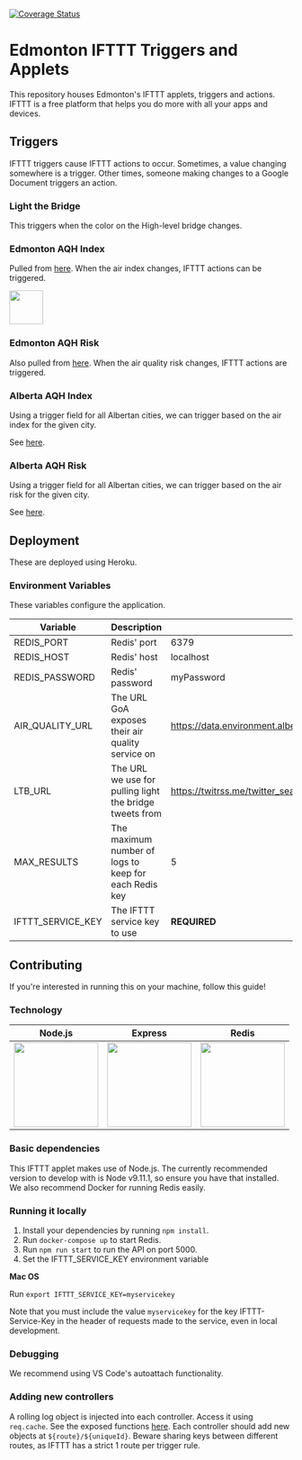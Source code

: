 [![Coverage Status](https://coveralls.io/repos/github/CityofEdmonton/IFTTT-Edmonton/badge.svg?branch=master)](https://coveralls.io/github/CityofEdmonton/IFTTT-Edmonton?branch=master)

# Edmonton IFTTT Triggers and Applets

This repository houses Edmonton's IFTTT applets, triggers and actions. IFTTT is a free platform that helps you do more with all your apps and devices.

## Triggers

IFTTT triggers cause IFTTT actions to occur. Sometimes, a value changing somewhere is a trigger. Other times, someone making changes to a Google Document triggers an action.

### Light the Bridge

This triggers when the color on the High-level bridge changes.

### Edmonton AQH Index

Pulled from [here](<http://data.environment.alberta.ca/Services/AirQualityV2/AQHIsource.svc/CommunityAQHIs(67)>). When the air index changes, IFTTT actions can be triggered.

<img src="https://i.imgur.com/RlUlfz0.jpg" height="60"/>

### Edmonton AQH Risk

Also pulled from [here](<http://data.environment.alberta.ca/Services/AirQualityV2/AQHIsource.svc/CommunityAQHIs(67)>). When the air quality risk changes, IFTTT actions are triggered.

### Alberta AQH Index

Using a trigger field for all Albertan cities, we can trigger based on the air index for the given city.

See [here](https://data.environment.alberta.ca/Services/AirQualityV2/AQHIsource.svc/CommunityAQHIs).

### Alberta AQH Risk

Using a trigger field for all Albertan cities, we can trigger based on the air risk for the given city.

See [here](https://data.environment.alberta.ca/Services/AirQualityV2/AQHIsource.svc/CommunityAQHIs).

## Deployment

These are deployed using Heroku.

### Environment Variables

These variables configure the application.

| Variable          | Description                                             | Default value                                                                           |
| ----------------- | ------------------------------------------------------- | --------------------------------------------------------------------------------------- |
| REDIS_PORT        | Redis' port                                             | 6379                                                                                    |
| REDIS_HOST        | Redis' host                                             | localhost                                                                               |
| REDIS_PASSWORD    | Redis' password                                         | myPassword                                                                              |
| AIR_QUALITY_URL   | The URL GoA exposes their air quality service on        | https://data.environment.alberta.ca/Services/AirQualityV2/AQHIsource.svc/CommunityAQHIs |
| LTB_URL           | The URL we use for pulling light the bridge tweets from | https://twitrss.me/twitter_search_to_rss/?term=LighttheBridge%20from:CityofEdmonton     |
| MAX_RESULTS       | The maximum number of logs to keep for each Redis key   | 5                                                                                       |
| IFTTT_SERVICE_KEY | The IFTTT service key to use                            | **REQUIRED**                                                                            |

## Contributing

If you're interested in running this on your machine, follow this guide!

### Technology

| Node.js                                                   | Express                                                   | Redis                                                     |
| --------------------------------------------------------- | --------------------------------------------------------- | --------------------------------------------------------- |
| <img src="https://i.imgur.com/yw49mjp.png" height="150"/> | <img src="https://i.imgur.com/CucU5nR.png" height="150"/> | <img src="https://i.imgur.com/FCLDdj6.png" height="150"/> |

### Basic dependencies

This IFTTT applet makes use of Node.js. The currently recommended version to develop with is Node v9.11.1, so ensure you have that installed. We also recommend Docker for running Redis easily.

### Running it locally

1. Install your dependencies by running `npm install`.
1. Run `docker-compose up` to start Redis.
1. Run `npm run start` to run the API on port 5000.
1. Set the IFTTT_SERVICE_KEY environment variable

**Mac OS**

Run `export IFTTT_SERVICE_KEY=myservicekey`

Note that you must include the value `myservicekey` for the key IFTTT-Service-Key in the header of requests made to the service, even in local development.

### Debugging

We recommend using VS Code's autoattach functionality.

### Adding new controllers

A rolling log object is injected into each controller. Access it using `req.cache`. See the exposed functions [here](src/cache/change-writer.js). Each controller should add new objects at `${route}/${uniqueId}`. Beware sharing keys between different routes, as IFTTT has a strict 1 route per trigger rule.
